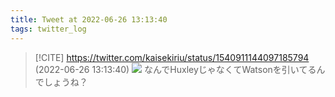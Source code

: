 ```yaml
---
title: Tweet at 2022-06-26 13:13:40
tags: twitter_log
---
```


> [!CITE] https://twitter.com/kaisekiriu/status/1540911144097185794 (2022-06-26 13:13:40)
> ![](https://twitter.com/kaisekiriu/status/1540911144097185794)
> なんでHuxleyじゃなくてWatsonを引いてるんでしょうね？
